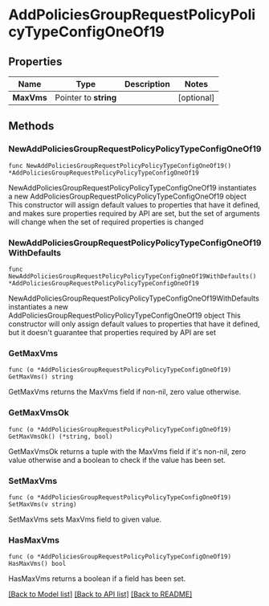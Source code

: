 # AddPoliciesGroupRequestPolicyPolicyTypeConfigOneOf19

## Properties

Name | Type | Description | Notes
------------ | ------------- | ------------- | -------------
**MaxVms** | Pointer to **string** |  | [optional] 

## Methods

### NewAddPoliciesGroupRequestPolicyPolicyTypeConfigOneOf19

`func NewAddPoliciesGroupRequestPolicyPolicyTypeConfigOneOf19() *AddPoliciesGroupRequestPolicyPolicyTypeConfigOneOf19`

NewAddPoliciesGroupRequestPolicyPolicyTypeConfigOneOf19 instantiates a new AddPoliciesGroupRequestPolicyPolicyTypeConfigOneOf19 object
This constructor will assign default values to properties that have it defined,
and makes sure properties required by API are set, but the set of arguments
will change when the set of required properties is changed

### NewAddPoliciesGroupRequestPolicyPolicyTypeConfigOneOf19WithDefaults

`func NewAddPoliciesGroupRequestPolicyPolicyTypeConfigOneOf19WithDefaults() *AddPoliciesGroupRequestPolicyPolicyTypeConfigOneOf19`

NewAddPoliciesGroupRequestPolicyPolicyTypeConfigOneOf19WithDefaults instantiates a new AddPoliciesGroupRequestPolicyPolicyTypeConfigOneOf19 object
This constructor will only assign default values to properties that have it defined,
but it doesn't guarantee that properties required by API are set

### GetMaxVms

`func (o *AddPoliciesGroupRequestPolicyPolicyTypeConfigOneOf19) GetMaxVms() string`

GetMaxVms returns the MaxVms field if non-nil, zero value otherwise.

### GetMaxVmsOk

`func (o *AddPoliciesGroupRequestPolicyPolicyTypeConfigOneOf19) GetMaxVmsOk() (*string, bool)`

GetMaxVmsOk returns a tuple with the MaxVms field if it's non-nil, zero value otherwise
and a boolean to check if the value has been set.

### SetMaxVms

`func (o *AddPoliciesGroupRequestPolicyPolicyTypeConfigOneOf19) SetMaxVms(v string)`

SetMaxVms sets MaxVms field to given value.

### HasMaxVms

`func (o *AddPoliciesGroupRequestPolicyPolicyTypeConfigOneOf19) HasMaxVms() bool`

HasMaxVms returns a boolean if a field has been set.


[[Back to Model list]](../README.md#documentation-for-models) [[Back to API list]](../README.md#documentation-for-api-endpoints) [[Back to README]](../README.md)


